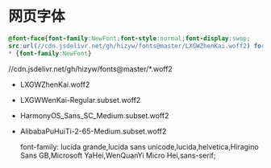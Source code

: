网页字体
===

```css
@font-face{font-family:NewFont;font-style:normal;font-display:swap;
src:url(//cdn.jsdelivr.net/gh/hizyw/fonts@master/LXGWZhenKai.woff2) format('woff2')}
* {font-family:NewFont}
```

//cdn.jsdelivr.net/gh/hizyw/fonts@master/*.woff2

- LXGWZhenKai.woff2
- LXGWWenKai-Regular.subset.woff2
- HarmonyOS_Sans_SC_Medium.subset.woff2
- AlibabaPuHuiTi-2-65-Medium.subset.woff2


	font-family: lucida grande,lucida sans unicode,lucida,helvetica,Hiragino Sans GB,Microsoft YaHei,WenQuanYi Micro Hei,sans-serif;
